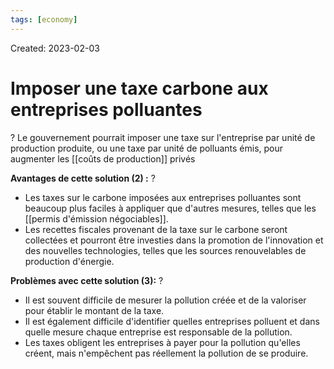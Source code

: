 ```yaml
---
tags: [economy]
---
```

Created: 2023-02-03

# Imposer une taxe carbone aux entreprises polluantes
?
Le gouvernement pourrait imposer une taxe sur l'entreprise par unité de production produite, ou une taxe par unité de polluants émis, pour augmenter les [[coûts de production]] privés
<!--SR:!2025-02-15,333,230-->

**Avantages de cette solution (2) :**
?
- Les taxes sur le carbone imposées aux entreprises polluantes sont beaucoup plus faciles à appliquer que d'autres mesures, telles que les [[permis d'émission négociables]].
- Les recettes fiscales provenant de la taxe sur le carbone seront collectées et pourront être investies dans la promotion de l'innovation et des nouvelles technologies, telles que les sources renouvelables de production d'énergie.
<!--SR:!2024-08-26,199,230-->

**Problèmes avec cette solution (3):**
?
- Il est souvent difficile de mesurer la pollution créée et de la valoriser pour établir le montant de la taxe.
- Il est également difficile d'identifier quelles entreprises polluent et dans quelle mesure chaque entreprise est responsable de la pollution.
- Les taxes obligent les entreprises à payer pour la pollution qu'elles créent, mais n'empêchent pas réellement la pollution de se produire.
<!--SR:!2025-12-03,619,250-->